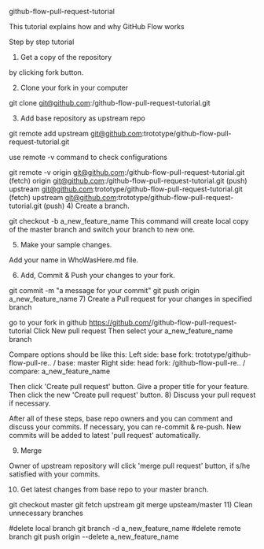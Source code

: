 github-flow-pull-request-tutorial

This tutorial explains how and why GitHub Flow works

Step by step tutorial

1) Get a copy of the repository

by clicking fork button.

2) Clone your fork in your computer

git clone git@github.com:<your-username>/github-flow-pull-request-tutorial.git

3) Add base repository as upstream repo

git remote add upstream git@github.com:trototype/github-flow-pull-request-tutorial.git

use remote -v command to check configurations

git remote -v
origin  git@github.com:<your-username>/github-flow-pull-request-tutorial.git (fetch)
origin  git@github.com:<your-username>/github-flow-pull-request-tutorial.git (push)
upstream    git@github.com:trototype/github-flow-pull-request-tutorial.git (fetch)
upstream    git@github.com:trototype/github-flow-pull-request-tutorial.git (push)
4) Create a branch.

git checkout -b a_new_feature_name This command will create local copy of the master branch and switch your branch to new one.

5) Make your sample changes.

Add your name in WhoWasHere.md file.

6) Add, Commit & Push your changes to your fork.

git commit -m "a message for your commit"
git push origin a_new_feature_name
7) Create a Pull request for your changes in specified branch

go to your fork in github
https://github.com/<your-username>/github-flow-pull-request-tutorial
Click New pull request
Then select your a_new_feature_name branch

Compare options should be like this:
    Left side:
        base fork: trototype/github-flow-pull-re.. / base: master
    Right side:
        head fork: <your-username>/github-flow-pull-re.. / compare: a_new_feature_name

Then click 'Create pull request' button. Give a proper title for your feature. Then click the new 'Create pull request' button.
8) Discuss your pull request if necessary.

After all of these steps, base repo owners and you can comment and discuss your commits. If necessary, you can re-commit & re-push. New commits will be added to latest 'pull request' automatically.

9) Merge

Owner of upstream repository will click 'merge pull request' button, if s/he satisfied with your commits.

10) Get latest changes from base repo to your master branch.

git checkout master
git fetch upstream
git merge upsteam/master
11) Clean unnecessary branches

#delete local branch
git branch -d a_new_feature_name
#delete remote branch
git push origin --delete a_new_feature_name 
